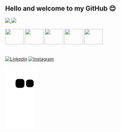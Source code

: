 ## Hello and welcome to my GitHub 😊

<div align="">
  <a href="https://github.com/carlabagatin">
    <img height="145em" src="https://github-readme-stats-sigma-five.vercel.app/api?
username=carlabagatin&count_private=true&include_all_commits=true&show_icons=true&theme=dracula&hide_border=false&show_owner=true"/>
    <img height="145" src="https://github-readme-stats-vercel.app/api/top-langs/?username=carlabagatin&theme=dracula&hide_border=false&&layout=compact"/>
  </a>
</div>

<div style="display: inline_block"><br>
  
  <img align="center" height="50" width="60" src="https://cdn.jsdelivr.net/gh/devicons/devicon@latest/icons/python/python-original.svg" />
  
  <img align="center" height="50" width="60" src="https://cdn.jsdelivr.net/gh/devicons/devicon@latest/icons/mysql/mysql-original.svg" />
  
  <img align="center" height="50" width="60" src="https://cdn.jsdelivr.net/gh/devicons/devicon@latest/icons/amazonwebservices/amazonwebservices-plain-wordmark.svg" />

  <img align="center" height="50" width="60" src="https://cdn.jsdelivr.net/gh/devicons/devicon@latest/icons/git/git-original.svg" />

  <img align="center" height="50" width="60" src="https://cdn.jsdelivr.net/gh/devicons/devicon@latest/icons/html5/html5-original.svg" />
  
</div>

#

[![Linkedin](https://img.shields.io/badge/LinkedIn-0077B5?style=for-the-badge&logo=linkedin&logoColor=white)](https://www.linkedin.com/in/carlabagatin/)
[![Instagram](https://img.shields.io/badge/Instagram-E4405F?style=for-the-badge&logo=instagram&logoColor=white)](https://www.instagram.com/carlabagatin/)

###

![Snake animation](https://github.com/carlabagatin/carlabagatin/blob/output/github-contribution-grid-snake.svg)

